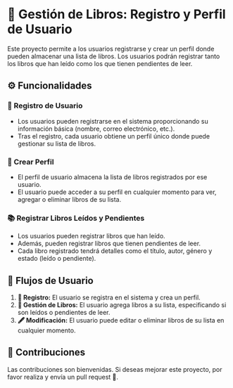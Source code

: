 # 📝 Gestión de Libros: Registro y Perfil de Usuario
Este proyecto permite a los usuarios registrarse y crear un perfil donde pueden almacenar una lista de libros. 
Los usuarios podrán registrar tanto los libros que han leído como los que tienen pendientes de leer.

## ⚙️ Funcionalidades

### 🔐 Registro de Usuario
- Los usuarios pueden registrarse en el sistema proporcionando su información básica (nombre, correo electrónico, etc.).
- Tras el registro, cada usuario obtiene un perfil único donde puede gestionar su lista de libros.

### 👤 Crear Perfil
- El perfil de usuario almacena la lista de libros registrados por ese usuario.
- El usuario puede acceder a su perfil en cualquier momento para ver, agregar o eliminar libros de su lista.

### 📚 Registrar Libros Leídos y Pendientes
- Los usuarios pueden registrar libros que han leído.
- Además, pueden registrar libros que tienen pendientes de leer.
- Cada libro registrado tendrá detalles como el título, autor, género y estado (leído o pendiente).

## 🔄 Flujos de Usuario

1. **🔑 Registro:** El usuario se registra en el sistema y crea un perfil.
2. **📖 Gestión de Libros:** El usuario agrega libros a su lista, especificando si son leídos o pendientes de leer.
3. **🖋️ Modificación:** El usuario puede editar o eliminar libros de su lista en cualquier momento.

## 🤝 Contribuciones
Las contribuciones son bienvenidas. Si deseas mejorar este proyecto, por favor realiza y envía un pull request 🔄.


